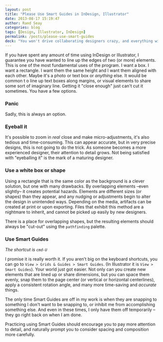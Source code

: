 ```yaml
---
layout: post
title: "Please Use Smart Guides in InDesign, Illustrator"
date: 2013-08-17 15:19:47
author: Rand Seay
categories: blog
tags: [Design, Illustrator, InDesign]
permalink: /posts/please-use-smart-guides
deck: "You won't drive collaborating designers crazy, and everything will be lined up in a simple, dependable, and clean way."
---
```


If you have spent any amount of time using InDesign or Illustrator, I guarantee you have wanted to line up the edges of two (or more) elements. This is one of the most<!--more--> fundamental uses of the program. I want a box. I want a rectangle. I want them the same height and I want them aligned with each other. Maybe it's a photo or text box or *anything* else. It would be common t o line up text boxes along margins, or visual elements to share some sort of imaginary line. Getting it "close enough" just can't cut it sometimes. You have a few options.

### Panic

Sadly, this is always an option.

### Eyeball it

It's possible to zoom in *real* close and make micro-adjustments, it's also tedious and time-consuming. This can appear accurate, but in very precise designs, this is not going to do the trick. As someone becomes a more experienced designer, their attention to detail grows. Not being satisfied with "eyeballing it" is the mark of a maturing designer.

### Use a white box or shape

Using a rectangle that is the same color as the background is a clever solution, but one with many drawbacks. By overlapping elements –even slightly– it creates potential hazards. Elements are different sizes (or shapes) than they appear, and any nudging or adjustments begin to alter the design in unintended ways. Depending on the media, artifacts can be created at print or upon exporting. Files that exhibit this method are a nightmare to inherit, and cannot be picked up easily by new designers.

There is a place for overlapping shapes, but the resulting elements should always be "cut-out" using the `pathfinding` palette.

### Use Smart Guides

*The shortcut is `cmd-U`*

I promise it is really worth it. If you aren't big on the keyboard shortcuts, you can go to `View > Grids & Guides > Smart Guides`. (In Illustrator it is `View > Smart Guides`). Your world just got easier. Not only can you create new elements that are lined up or share dimensions, but you can space them evenly, snap them to the page center (or vertical or horizontal centerlines), apply a consistent rotation angle, and many more time-saving and *accurate* things.

The only time Smart Guides are off in my work is when they are snapping to something I don't want to be snapping to, or inhibit me from accomplishing something else. And even in these times, I only have them off temporarily –they go right back on when I am done.

Practicing using Smart Guides should encourage you to pay more attention to detail, and naturally prompt you to consider spacing and composition more carefully.
